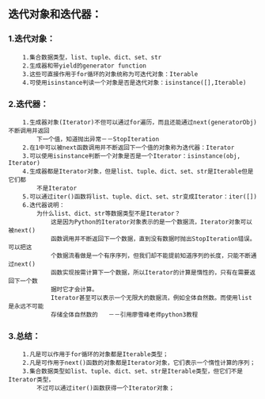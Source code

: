 ## 迭代对象和迭代器：
### 1.迭代对象：
        1.集合数据类型，list、tuple、dict、set、str
        2.生成器和带yield的generator function
        3.这些可直接作用于for循环的对象统称为可迭代对象：Iterable
        4.可使用isinstance判读一个对象是否是迭代对象：isinstance([],Iterable)
### 2.迭代器：
        1.生成器对象(Iterator)不但可以通过for遍历，而且还能通过next(generatorObj)不断调用并返回
            下一个值，知道抛出异常－－StopIteration
        2.在1中可以被next函数调用并不断返回下一个值的对象称为迭代器：Iterator
        3.可以使用isinstance判断一个对象是否是一个Iterator：isinstance(obj, Iterator)
        4.生成器都是Iterator对象，但是list、tuple、dict、set、str是Iterable但是它们都
            不是Iterator
        5.可以通过iter()函数将list、tuple、dict、set、str变成Iterator：iter([])
        6.迭代器说明：
            为什么list、dict、str等数据类型不是Iterator？
                这是因为Python的Iterator对象表示的是一个数据流，Iterator对象可以被next()
                函数调用并不断返回下一个数据，直到没有数据时抛出StopIteration错误。可以把这
                个数据流看做是一个有序序列，但我们却不能提前知道序列的长度，只能不断通过next()
                函数实现按需计算下一个数据，所以Iterator的计算是惰性的，只有在需要返回下一个数
                据时它才会计算。
                Iterator甚至可以表示一个无限大的数据流，例如全体自然数。而使用list是永远不可能
                存储全体自然数的   －－引用廖雪峰老师python3教程
### 3.总结：
        1.凡是可以作用于for循环的对象都是Iterable类型；
        2.凡是可作用于next()函数的对象都是Iterator对象，它们表示一个惰性计算的序列；
        3.集合数据类型如list、tuple、dict、set、str是Iterable类型，但它们不是Iterator类型，
            不过可以通过iter()函数获得一个Iterator对象；

